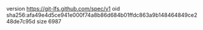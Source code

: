 version https://git-lfs.github.com/spec/v1
oid sha256:afa49e4d5ce941e000f74a8b86d684b01ffdc863a9b148464849ce248de7c95d
size 6987
